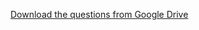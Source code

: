 [Download the questions from Google Drive](https://drive.google.com/drive/folders/1XDLtzb7TxEQJn47PvOthosM_r0lvx1IK?usp=share_link)
